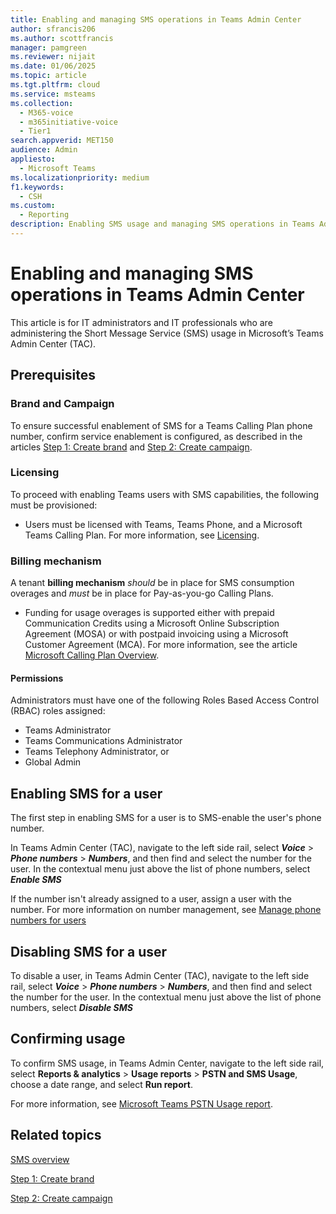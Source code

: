 ```yaml
---
title: Enabling and managing SMS operations in Teams Admin Center
author: sfrancis206
ms.author: scottfrancis
manager: pamgreen
ms.reviewer: nijait
ms.date: 01/06/2025
ms.topic: article
ms.tgt.pltfrm: cloud
ms.service: msteams
ms.collection:
  - M365-voice
  - m365initiative-voice
  - Tier1
search.appverid: MET150
audience: Admin
appliesto:
  - Microsoft Teams
ms.localizationpriority: medium
f1.keywords:
  - CSH
ms.custom:
  - Reporting
description: Enabling SMS usage and managing SMS operations in Teams Admin Center
---
```


# Enabling and managing SMS operations in Teams Admin Center

This article is for IT administrators and IT professionals who are administering the Short Message Service (SMS) usage in Microsoft’s Teams Admin Center (TAC).

## Prerequisites

### Brand and Campaign

To ensure successful enablement of SMS for a Teams Calling Plan phone number, confirm service enablement is configured, as described in the articles [Step 1: Create brand](sms-setup-brand.md) and [Step 2: Create campaign](sms-setup-campaign.md).

### Licensing

To proceed with enabling Teams users with SMS capabilities, the following must be provisioned:

- Users must be licensed with Teams, Teams Phone, and a Microsoft Teams Calling Plan. For more information, see [Licensing](sms-overview.md#licensing).
  
### Billing mechanism

A tenant **billing mechanism** *should* be in place for SMS consumption overages and *must* be in place for Pay-as-you-go Calling Plans.

- Funding for usage overages is supported either with prepaid Communication Credits using a Microsoft Online Subscription Agreement (MOSA) or with postpaid invoicing using a Microsoft Customer Agreement (MCA). For more information, see the article [Microsoft Calling Plan Overview](calling-plan-overview.md).

#### Permissions

Administrators must have one of the following Roles Based Access Control (RBAC) roles assigned:

- Teams Administrator
- Teams Communications Administrator
- Teams Telephony Administrator, or
- Global Admin

## Enabling SMS for a user

The first step in enabling SMS for a user is to SMS-enable the user's phone number. 

In Teams Admin Center (TAC), navigate to the left side rail, select ***Voice*** > ***Phone numbers*** > ***Numbers***, and then find and select the number for the user. In the contextual menu just above the list of phone numbers, select ***Enable SMS***

If the number isn't already assigned to a user, assign a user with the number. For more information on number management, see [Manage phone numbers for users](assign-change-or-remove-a-phone-number-for-a-user.md)

## Disabling SMS for a user

To disable a user, in Teams Admin Center (TAC), navigate to the left side rail, select ***Voice*** > ***Phone numbers*** > ***Numbers***, and then find and select the number for the user. In the contextual menu just above the list of phone numbers, select ***Disable SMS***

## Confirming usage

To confirm SMS usage, in Teams Admin Center, navigate to the left side rail, select **Reports & analytics** > **Usage reports** > **PSTN and SMS Usage**, choose a date range, and select **Run report**.

For more information, see [Microsoft Teams PSTN Usage report](.\teams-analytics-and-reports\pstn-usage-report.md).

## Related topics

[SMS overview](sms-overview.md)

[Step 1: Create brand](sms-setup-brand.md)

[Step 2: Create campaign](sms-setup-campaign.md)
